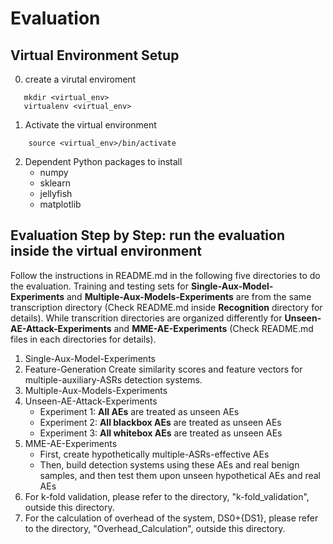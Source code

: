 # Evaluation
## Virtual Environment Setup
0. create a virutal enviroment
```
   mkdir <virtual_env>
   virtualenv <virtual_env>
```
1. Activate the virtual environment
```
    source <virtual_env>/bin/activate
```
2. Dependent Python packages to install
   - numpy
   - sklearn
   - jellyfish
   - matplotlib


## Evaluation Step by Step: run the evaluation inside the virtual environment
Follow the instructions in README.md in the following five directories to do the evaluation. Training and testing sets for **Single-Aux-Model-Experiments** and **Multiple-Aux-Models-Experiments** are from the same transcription directory (Check README.md inside **Recognition** directory for details). While transcrition directories are organized differently for **Unseen-AE-Attack-Experiments** and **MME-AE-Experiments** (Check README.md files in each directories for details).

1. Single-Aux-Model-Experiments
2. Feature-Generation
   Create similarity scores and feature vectors for multiple-auxiliary-ASRs detection systems.
3. Multiple-Aux-Models-Experiments
4. Unseen-AE-Attack-Experiments
   - Experiment 1: **All AEs** are treated as unseen AEs
   - Experiment 2: **All blackbox AEs** are treated as unseen AEs
   - Experiment 3: **All whitebox AEs** are treated as unseen AEs
5. MME-AE-Experiments
   - First, create hypothetically multiple-ASRs-effective AEs
   - Then, build detection systems using these AEs and real benign samples, and then test them upon unseen hypothetical AEs and real AEs
6. For k-fold validation, please refer to the directory, "k-fold_validation", outside this directory.
7. For the calculation of overhead of the system, DS0+{DS1}, please refer to the directory, "Overhead_Calculation", outside this directory.
